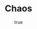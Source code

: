 ---
title: "Chaos"
bookCover: "/assets/book-covers/chaos.jpg"
slug: "chaos"
bookAuthor: "James Gleick"
rating: 10
done: false
tags: []
summary: false
detailedNotes: false
amazonLink: ""
author:
  name: Rico Trebeljahr
  picture: "/assets/blog/profile.jpeg"
---